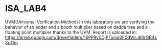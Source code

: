 # ISA_LAB4
UVM(Universal Verification Method)
In this laboratory we are verifying the behavior of an adder and a booth multiplier based on dadda tree and a floating point multiplier thanks to the UVM.
Report is uploaded in: https://drive.google.com/drive/folders/16PPRv0DjPTxmd2F0dWiLi60rGB4sXpOm
